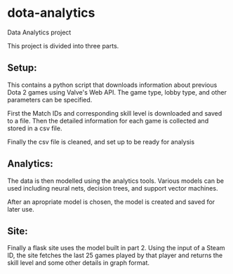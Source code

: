 dota-analytics
==============

Data Analytics project

This project is divided into three parts.

Setup:
------

This contains a python script that downloads information about previous Dota 2 games using Valve's Web API. The game type, lobby type, and other parameters can be specified.

First the Match IDs and corresponding skill level is downloaded and saved to a file. Then the detailed information for each game is collected and stored in a csv file.

Finally the csv file is cleaned, and set up to be ready for analysis

Analytics:
----------

The data is then modelled using the analytics tools. Various models can be used including neural nets, decision trees, and support vector machines.

After an apropriate model is chosen, the model is created and saved for later use.

Site:
-----

Finally a flask site uses the model built in part 2. Using the input of a Steam ID, the site fetches the last 25 games played by that player and returns the skill level and some other details in graph format.
